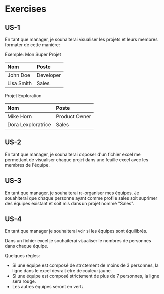 
# Exercises

## US-1

En tant que manager, je souhaiterai visualiser les projets et leurs membres formater de cette manière:

Exemple: Mon Super Projet

| Nom             | Poste     |
|:----------------|:----------|
| John Doe        | Developer | 
| Lisa Smith      | Sales     | 

Projet Exploration

| Nom                | Poste         |
|:-------------------|:--------------|
| Mike Horn          | Product Owner | 
| Dora Lexploratrice | Sales         | 


## US-2

En tant que manager, je souhaiterai disposer d'un fichier excel me permettant de visualiser chaque projet dans une feuille excel avec les membres de l'équipe.


## US-3

En tant que manager, je souhaiterai re-organiser mes équipes.
Je souahiterai que chaque personne ayant comme profile sales soit suprimer des équipes existant et soit mis dans un projet nommé "Sales".


## US-4

En tant que manager je souhaiterai voir si les équipes sont équilibrés.

Dans un fichier excel je souhaiterai visualiser le nombres de personnes dans chaque équipe.

Quelques règles:

- Si une équipe est composé de strictement de moins de 3 personnes, la ligne dans le excel devrait etre de couleur jaune.
- Si une équipe est composé strictement de plus de 7 personnes, la ligne sera rouge.
- Les autres équipes seront en verts.


